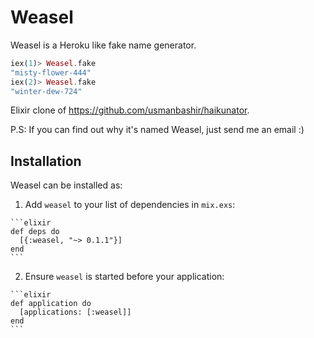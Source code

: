 # Weasel

Weasel is a Heroku like fake name generator.

```elixir
iex(1)> Weasel.fake
"misty-flower-444"
iex(2)> Weasel.fake
"winter-dew-724"
```

Elixir clone of https://github.com/usmanbashir/haikunator.

P.S: If you can find out why it's named Weasel, just send me an email :)

## Installation

Weasel can be installed as:

  1. Add `weasel` to your list of dependencies in `mix.exs`:

    ```elixir
    def deps do
      [{:weasel, "~> 0.1.1"}]
    end
    ```

  2. Ensure `weasel` is started before your application:

    ```elixir
    def application do
      [applications: [:weasel]]
    end
    ```

